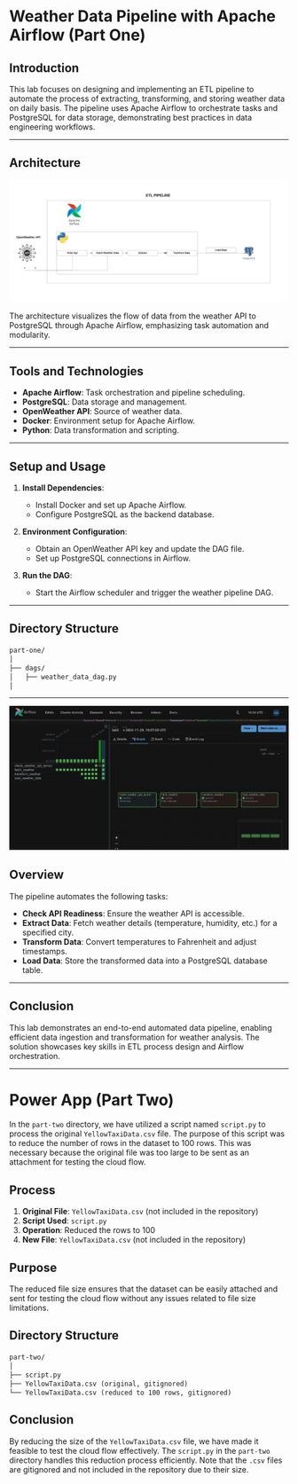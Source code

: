 # Weather Data Pipeline with Apache Airflow (Part One)

## Introduction

This lab focuses on designing and implementing an ETL pipeline to automate the process of extracting, transforming, and storing weather data on daily basis. The pipeline uses Apache Airflow to orchestrate tasks and PostgreSQL for data storage, demonstrating best practices in data engineering workflows.

---

## Architecture

![Architecture Diagram](/architecture.png)

The architecture visualizes the flow of data from the weather API to PostgreSQL through Apache Airflow, emphasizing task automation and modularity.

---

## Tools and Technologies

- **Apache Airflow**: Task orchestration and pipeline scheduling.
- **PostgreSQL**: Data storage and management.
- **OpenWeather API**: Source of weather data.
- **Docker**: Environment setup for Apache Airflow.
- **Python**: Data transformation and scripting.

---

## Setup and Usage

1. **Install Dependencies**:

   - Install Docker and set up Apache Airflow.
   - Configure PostgreSQL as the backend database.

2. **Environment Configuration**:

   - Obtain an OpenWeather API key and update the DAG file.
   - Set up PostgreSQL connections in Airflow.

3. **Run the DAG**:
   - Start the Airflow scheduler and trigger the weather pipeline DAG.

---

## Directory Structure

```
part-one/
│
├── dags/
│   ├── weather_data_dag.py
│
```

---

![Dag](/part-one/screenshots/graph.png)

## Overview

The pipeline automates the following tasks:

- **Check API Readiness**: Ensure the weather API is accessible.
- **Extract Data**: Fetch weather details (temperature, humidity, etc.) for a specified city.
- **Transform Data**: Convert temperatures to Fahrenheit and adjust timestamps.
- **Load Data**: Store the transformed data into a PostgreSQL database table.

---

## Conclusion

This lab demonstrates an end-to-end automated data pipeline, enabling efficient data ingestion and transformation for weather analysis. The solution showcases key skills in ETL process design and Airflow orchestration.

---

# Power App (Part Two)

In the `part-two` directory, we have utilized a script named `script.py` to process the original `YellowTaxiData.csv` file. The purpose of this script was to reduce the number of rows in the dataset to 100 rows. This was necessary because the original file was too large to be sent as an attachment for testing the cloud flow.

## Process

1. **Original File**: `YellowTaxiData.csv` (not included in the repository)
2. **Script Used**: `script.py`
3. **Operation**: Reduced the rows to 100
4. **New File**: `YellowTaxiData.csv` (not included in the repository)

## Purpose

The reduced file size ensures that the dataset can be easily attached and sent for testing the cloud flow without any issues related to file size limitations.

## Directory Structure

```
part-two/
│
├── script.py
├── YellowTaxiData.csv (original, gitignored)
└── YellowTaxiData.csv (reduced to 100 rows, gitignored)
```

## Conclusion

By reducing the size of the `YellowTaxiData.csv` file, we have made it feasible to test the cloud flow effectively. The `script.py` in the `part-two` directory handles this reduction process efficiently. Note that the `.csv` files are gitignored and not included in the repository due to their size.
